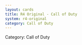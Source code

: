 ```yaml
---
layout: cards
title: R4 Original - Call of Duty
system: r4-original
category: Call of Duty
---
```

<div class="alert alert-secondary mb-4"><span class="i18n innerHTML-category">Category: </span><span class="i18n innerHTML-cat-Call of Duty">Call of Duty</span></div>
